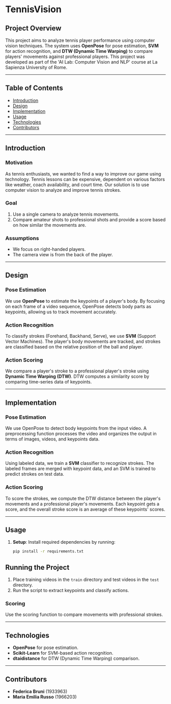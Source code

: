 # TennisVision

## Project Overview

This project aims to analyze tennis player performance using computer vision techniques. The system uses **OpenPose** for pose estimation, **SVM** for action recognition, and **DTW (Dynamic Time Warping)** to compare players' movements against professional players. This project was developed as part of the 'AI Lab: Computer Vision and NLP' course at La Sapienza University of Rome.

---

## Table of Contents
- [Introduction](#introduction)
- [Design](#design)
- [Implementation](#implementation)
- [Usage](#usage)
- [Technologies](#technologies)
- [Contributors](#contributors)

---

## Introduction

### Motivation

As tennis enthusiasts, we wanted to find a way to improve our game using technology. Tennis lessons can be expensive, dependent on various factors like weather, coach availability, and court time. Our solution is to use computer vision to analyze and improve tennis strokes.

### Goal

1. Use a single camera to analyze tennis movements.
2. Compare amateur shots to professional shots and provide a score based on how similar the movements are.

### Assumptions

- We focus on right-handed players.
- The camera view is from the back of the player.

---

## Design

### Pose Estimation

We use **OpenPose** to estimate the keypoints of a player's body. By focusing on each frame of a video sequence, OpenPose detects body parts as keypoints, allowing us to track movement accurately.

### Action Recognition

To classify strokes (Forehand, Backhand, Serve), we use **SVM** (Support Vector Machines). The player's body movements are tracked, and strokes are classified based on the relative position of the ball and player.

### Action Scoring

We compare a player's stroke to a professional player's stroke using **Dynamic Time Warping (DTW)**. DTW computes a similarity score by comparing time-series data of keypoints.

---

## Implementation

### Pose Estimation

We use OpenPose to detect body keypoints from the input video. A preprocessing function processes the video and organizes the output in terms of images, videos, and keypoints data.

### Action Recognition

Using labeled data, we train a **SVM** classifier to recognize strokes. The labeled frames are merged with keypoint data, and an SVM is trained to predict strokes on test data.

### Action Scoring

To score the strokes, we compute the DTW distance between the player's movements and a professional player's movements. Each keypoint gets a score, and the overall stroke score is an average of these keypoints' scores.

---

## Usage

1. **Setup**:
   Install required dependencies by running:
   ```bash
   pip install -r requirements.txt
   ```

## Running the Project

1. Place training videos in the `train` directory and test videos in the `test` directory.
2. Run the script to extract keypoints and classify actions.

### Scoring
Use the scoring function to compare movements with professional strokes.

---

## Technologies

- **OpenPose** for pose estimation.
- **Scikit-Learn** for SVM-based action recognition.
- **dtaidistance** for DTW (Dynamic Time Warping) comparison.

---

## Contributors

- **Federica Bruni** (1933963)
- **Maria Emilia Russo** (1966203)
